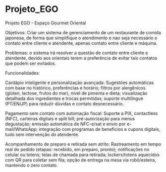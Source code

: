 # Projeto_EGO

Projeto EGO - Espaço Gourmet Oriental 

Objetivos: Criar um sistema de gerenciamento de um restaurante de comida japonesa, de forma que simplifique o atendimento e nao seja necessário o contato entre cliente e atendente, apenas contato entre cliente e máquina. 

 

Problemas: o sistema irá resolver a questão de contato entre cliente e atendente, devido aos orientais terem a preferência de evitar tais contatos que podem ser evitados. 

 

Funcionalidades:  

Cardápio inteligente e personalização avançada: Sugestões automáticas com base no histórico, preferências e horário; filtros por alergênicos (glúten, lactose, frutos do mar), nível de pimenta e dieta; visualização detalhada dos ingredientes e trocas permitidas; suporte multilíngue (PT/EN/JP) para reduzir dúvidas e contato desnecessário. 

 

Pagamento sem contato com automação fiscal: Suporte a PIX, contactless (NFC), carteiras digitais e split bill; pré-autorização para menus degustação; emissão automática de NFC-e/sat e envio por e-mail/WhatsApp; integração com programas de benefícios e cupons digitais, tudo sem intervenção do atendente. 

 

Acompanhamento de preparo e retirada sem atrito: Rastreamento em tempo real do pedido (etapas: recebido, em preparo, pronto); notificações no celular ou totens; telas de chamada para retirada; lockers/totens aquecidos com QR para coletar sem fila; opção de entrega na mesa via robô/esteira, mantendo o zero contato. 

 
